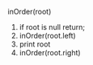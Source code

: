 inOrder(root)
1. if root is null return;
2. inOrder(root.left)
3. print root
4. inOrder(root.right)
